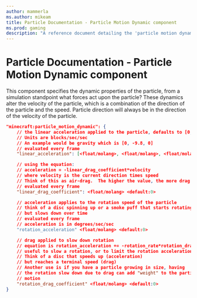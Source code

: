 ```yaml
---
author: mammerla
ms.author: mikeam
title: Particle Documentation - Particle Motion Dynamic component
ms.prod: gaming
description: "A reference document detailing the 'particle motion dynamic' particle component"
---
```


# Particle Documentation - Particle Motion Dynamic component

This component specifies the dynamic properties of the particle, from a simulation standpoint what forces act upon the particle? These dynamics alter the velocity of the particle, which is a combination of the direction of the particle and the speed. Particle direction will always be in the direction of the velocity of the particle.

```json
"minecraft:particle_motion_dynamic": {
    // the linear acceleration applied to the particle, defaults to [0, 0, 0].
    // Units are blocks/sec/sec
    // An example would be gravity which is [0, -9.8, 0]
    // evaluated every frame
    "linear_acceleration": [<float/molang>, <float/molang>, <float/molang>],

    // using the equation:
    // acceleration = -linear_drag_coefficient*velocity
    // where velocity is the current direction times speed
    // Think of this as air-drag.  The higher the value, the more drag
    // evaluated every frame
    "linear_drag_coefficient": <float/molang> <default:0>

    // acceleration applies to the rotation speed of the particle
    // think of a disc spinning up or a smoke puff that starts rotating
    // but slows down over time
    // evaluated every frame
    // acceleration is in degrees/sec/sec
    "rotation_acceleration" <float/molang> <default:0>

    // drag applied to slow down rotation
    // equation is rotation_acceleration += -rotation_rate*rotation_drag_coefficient
    // useful to slow a rotation, or to limit the rotation acceleration
    // Think of a disc that speeds up (acceleration)
    // but reaches a terminal speed (drag)
    // Another use is if you have a particle growing in size, having
    // the rotation slow down due to drag can add "weight" to the particle's
    // motion
    "rotation_drag_coefficient" <float/molang> <default:0>
}
```

